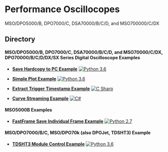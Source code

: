 # Performance Oscillocopes
MSO/DPO5000/B, DPO7000/C, DSA70000/B/C/D, and MSO700000/C/DX

## Directory
####  MSO/DPO5000/B, DPO7000/C, DSA70000/B/C/D, and MSO70000/C/DX, DPO70000/B/C/D/DX/SX Series Digital Oscilloscope Examples
* **[Save Hardcopy to PC Example](./src/SaveHardCopyExample)** [![Python 3.6](https://img.shields.io/badge/python-3.6-&?labelColor=3E434A&colorB=006281&logo=python)](https://www.python.org/downloads/release/python-360/)

* **[Simple Plot Example](./../MidrangeScopes/src/SimplePlotExample)** [![Python 3.6](https://img.shields.io/badge/python-3.6-&?labelColor=3E434A&colorB=006281&logo=python)](https://www.python.org/downloads/release/python-360/)

* **[Extract Trigger Timestamp Example](./src/ExtractTriggerExample)** [![C Sharp](https://img.shields.io/badge/-C%20Sharp-&?labelColor=3E434A&colorB=73BF44&logo=Microsoft)](https://github.com/dotnet/roslyn)

* **[Curve Streaming Example](./src/CurvestreamExample)** [![C#](https://img.shields.io/badge/-C%20Sharp-&?labelColor=3E434A&colorB=73BF44&logo=Microsoft)](https://github.com/dotnet/roslyn)

#### MSO5000B Examples 
* **[FastFrame Save Individual Frame Example](./src/FastFrameSaveIndivFrameExample)** [![Python 2.7](https://img.shields.io/badge/python-2.7-&?labelColor=3E434A&colorB=006281&logo=python)](https://www.python.org/downloads/release/python-2715/)

#### MSO/DPO7000/B/C, MSO/DPO70k (also DPOJet, TDSHT3) Example
* **[TDSHT3 Module Control Example](./src/TDSHT3ModuleControlExample)** [![Python 3.6](https://img.shields.io/badge/python-3.6-&?labelColor=3E434A&colorB=006281&logo=python)](https://www.python.org/downloads/release/python-360/)

